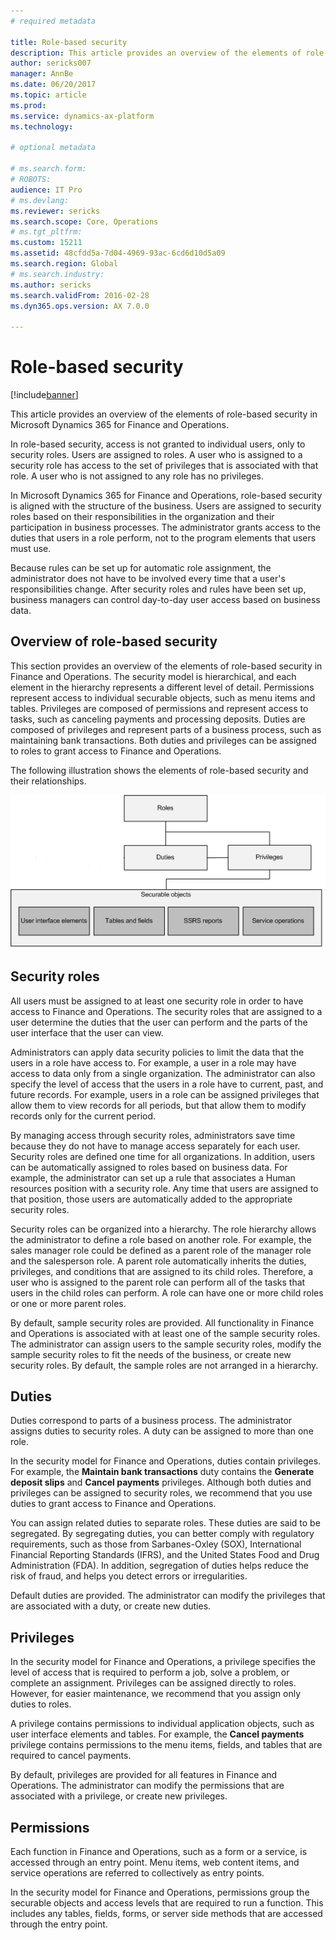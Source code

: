 ```yaml
---
# required metadata

title: Role-based security
description: This article provides an overview of the elements of role-based security in Microsoft Dynamics 365 for Finance and Operations. 
author: sericks007
manager: AnnBe
ms.date: 06/20/2017
ms.topic: article
ms.prod: 
ms.service: dynamics-ax-platform
ms.technology: 

# optional metadata

# ms.search.form: 
# ROBOTS: 
audience: IT Pro
# ms.devlang: 
ms.reviewer: sericks
ms.search.scope: Core, Operations
# ms.tgt_pltfrm: 
ms.custom: 15211
ms.assetid: 48cfdd5a-7d04-4969-93ac-6cd6d10d5a09
ms.search.region: Global
# ms.search.industry: 
ms.author: sericks
ms.search.validFrom: 2016-02-28
ms.dyn365.ops.version: AX 7.0.0

---
```


# Role-based security

[!include[banner](../includes/banner.md)]


This article provides an overview of the elements of role-based security in Microsoft Dynamics 365 for Finance and Operations. 

In role-based security, access is not granted to individual users, only to security roles. Users are assigned to roles. A user who is assigned to a security role has access to the set of privileges that is associated with that role. A user who is not assigned to any role has no privileges. 

In Microsoft Dynamics 365 for Finance and Operations, role-based security is aligned with the structure of the business. Users are assigned to security roles based on their responsibilities in the organization and their participation in business processes. The administrator grants access to the duties that users in a role perform, not to the program elements that users must use. 

Because rules can be set up for automatic role assignment, the administrator does not have to be involved every time that a user's responsibilities change. After security roles and rules have been set up, business managers can control day-to-day user access based on business data.

Overview of role-based security
-------------------------------

This section provides an overview of the elements of role-based security in Finance and Operations. The security model is hierarchical, and each element in the hierarchy represents a different level of detail. Permissions represent access to individual securable objects, such as menu items and tables. Privileges are composed of permissions and represent access to tasks, such as canceling payments and processing deposits. Duties are composed of privileges and represent parts of a business process, such as maintaining bank transactions. Both duties and privileges can be assigned to roles to grant access to Finance and Operations. 

The following illustration shows the elements of role-based security and their relationships. 

[![Role Based Security Framework in AX 7](./media/rbs.png)](./media/rbs.png)

Security roles
--------------

All users must be assigned to at least one security role in order to have access to Finance and Operations. The security roles that are assigned to a user determine the duties that the user can perform and the parts of the user interface that the user can view. 

Administrators can apply data security policies to limit the data that the users in a role have access to. For example, a user in a role may have access to data only from a single organization. The administrator can also specify the level of access that the users in a role have to current, past, and future records. For example, users in a role can be assigned privileges that allow them to view records for all periods, but that allow them to modify records only for the current period. 

By managing access through security roles, administrators save time because they do not have to manage access separately for each user. Security roles are defined one time for all organizations. In addition, users can be automatically assigned to roles based on business data. For example, the administrator can set up a rule that associates a Human resources position with a security role. Any time that users are assigned to that position, those users are automatically added to the appropriate security roles. 

Security roles can be organized into a hierarchy. The role hierarchy allows the administrator to define a role based on another role. For example, the sales manager role could be defined as a parent role of the manager role and the salesperson role. A parent role automatically inherits the duties, privileges, and conditions that are assigned to its child roles. Therefore, a user who is assigned to the parent role can perform all of the tasks that users in the child roles can perform. A role can have one or more child roles or one or more parent roles. 

By default, sample security roles are provided. All functionality in Finance and Operations is associated with at least one of the sample security roles. The administrator can assign users to the sample security roles, modify the sample security roles to fit the needs of the business, or create new security roles. By default, the sample roles are not arranged in a hierarchy.

## Duties
Duties correspond to parts of a business process. The administrator assigns duties to security roles. A duty can be assigned to more than one role. 

In the security model for Finance and Operations, duties contain privileges. For example, the **Maintain bank transactions** duty contains the **Generate deposit slips** and **Cancel payments** privileges. Although both duties and privileges can be assigned to security roles, we recommend that you use duties to grant access to Finance and Operations. 

You can assign related duties to separate roles. These duties are said to be segregated. By segregating duties, you can better comply with regulatory requirements, such as those from Sarbanes-Oxley (SOX), International Financial Reporting Standards (IFRS), and the United States Food and Drug Administration (FDA). In addition, segregation of duties helps reduce the risk of fraud, and helps you detect errors or irregularities. 

Default duties are provided. The administrator can modify the privileges that are associated with a duty, or create new duties.

## Privileges
In the security model for Finance and Operations, a privilege specifies the level of access that is required to perform a job, solve a problem, or complete an assignment. Privileges can be assigned directly to roles. However, for easier maintenance, we recommend that you assign only duties to roles. 

A privilege contains permissions to individual application objects, such as user interface elements and tables. For example, the **Cancel payments** privilege contains permissions to the menu items, fields, and tables that are required to cancel payments. 

By default, privileges are provided for all features in Finance and Operations. The administrator can modify the permissions that are associated with a privilege, or create new privileges.

## Permissions
Each function in Finance and Operations, such as a form or a service, is accessed through an entry point. Menu items, web content items, and service operations are referred to collectively as entry points. 

In the security model for Finance and Operations, permissions group the securable objects and access levels that are required to run a function. This includes any tables, fields, forms, or server side methods that are accessed through the entry point.






